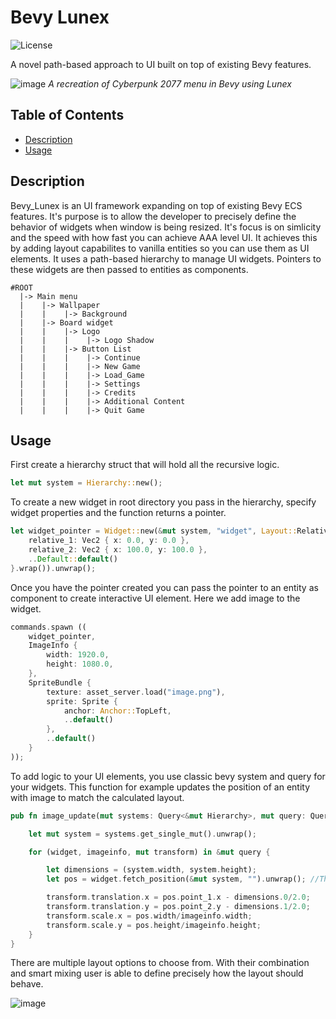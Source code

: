 <h1 align="left">Bevy Lunex</h1>

![License](https://img.shields.io/badge/License-MIT%20or%20Apache%202-blue.svg?label=license)

<p align="left">A novel path-based approach to UI built on top of existing Bevy features.</p>

![image](https://github.com/bytestring-net/bevy_lunex/assets/49441831/73d96dd1-d851-4a9f-9d58-11aba63e579d)
*A recreation of Cyberpunk 2077 menu in Bevy using Lunex*

## Table of Contents

- [Description](#description)
- [Usage](#usage)

## Description

Bevy_Lunex is an UI framework expanding on top of existing Bevy ECS features. It's purpose is to allow the developer to precisely define the behavior of widgets when window is being resized.
It's focus is on simlicity and the speed with how fast you can achieve AAA level UI. It achieves this by adding layout capabilites to vanilla entities so you can use them as UI elements.
It uses a path-based hierarchy to manage UI widgets. Pointers to these widgets are then passed to entities as components.
```
#ROOT
  |-> Main menu
  |    |-> Wallpaper
  |    |    |-> Background
  |    |-> Board widget
  |    |    |-> Logo
  |    |    |    |-> Logo Shadow
  |    |    |-> Button List
  |    |    |    |-> Continue
  |    |    |    |-> New Game
  |    |    |    |-> Load_Game
  |    |    |    |-> Settings
  |    |    |    |-> Credits
  |    |    |    |-> Additional Content
  |    |    |    |-> Quit Game
 ```

## Usage
First create a hierarchy struct that will hold all the recursive logic.
```rust
let mut system = Hierarchy::new();
```
To create a new widget in root directory you pass in the hierarchy, specify widget properties and the function returns a pointer. 
```rust
let widget_pointer = Widget::new(&mut system, "widget", Layout::Relative {
    relative_1: Vec2 { x: 0.0, y: 0.0 },
    relative_2: Vec2 { x: 100.0, y: 100.0 },
    ..Default::default()
}.wrap()).unwrap();
```
Once you have the pointer created you can pass the pointer to an entity as component to create interactive UI element. Here we add image to the widget.
```rust
commands.spawn ((
    widget_pointer,
    ImageInfo {
        width: 1920.0,
        height: 1080.0,
    },
    SpriteBundle {
        texture: asset_server.load("image.png"),
        sprite: Sprite {
            anchor: Anchor::TopLeft,
            ..default()
        },
        ..default()
    }
));
```
To add logic to your UI elements, you use classic bevy system and query for your widgets. This function for example updates the position of an entity with image to match the calculated layout.
```rust
pub fn image_update(mut systems: Query<&mut Hierarchy>, mut query: Query<(&mut Widget, &ImageInfo, &mut Transform)>) {

    let mut system = systems.get_single_mut().unwrap();

    for (widget, imageinfo, mut transform) in &mut query {

        let dimensions = (system.width, system.height);
        let pos = widget.fetch_position(&mut system, "").unwrap(); //The widget will locate itself inside the hierarchy

        transform.translation.x = pos.point_1.x - dimensions.0/2.0;
        transform.translation.y = pos.point_2.y - dimensions.1/2.0;
        transform.scale.x = pos.width/imageinfo.width;
        transform.scale.y = pos.height/imageinfo.height;
    }
}
```

There are multiple layout options to choose from. With their combination and smart mixing user is able to define precisely how the layout should behave.

![image](https://github.com/bytestring-net/bevy_lunex/assets/49441831/180b773d-cbd3-4b3e-8d97-fbedde011e10)

